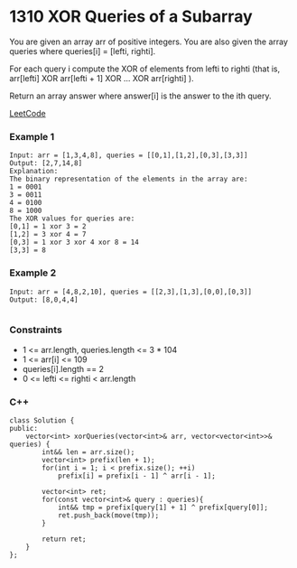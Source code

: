 # 1310 XOR Queries of a Subarray

You are given an array arr of positive integers. You are also given the array queries where queries[i] = [lefti, righti].

For each query i compute the XOR of elements from lefti to righti (that is, arr[lefti] XOR arr[lefti + 1] XOR ... XOR arr[righti] ).

Return an array answer where answer[i] is the answer to the ith query.

[LeetCode](https://leetcode.cn/problems/xor-queries-of-a-subarray/description/)

### Example 1

```
Input: arr = [1,3,4,8], queries = [[0,1],[1,2],[0,3],[3,3]]
Output: [2,7,14,8] 
Explanation: 
The binary representation of the elements in the array are:
1 = 0001 
3 = 0011 
4 = 0100 
8 = 1000 
The XOR values for queries are:
[0,1] = 1 xor 3 = 2 
[1,2] = 3 xor 4 = 7 
[0,3] = 1 xor 3 xor 4 xor 8 = 14 
[3,3] = 8
```

### Example 2

```
Input: arr = [4,8,2,10], queries = [[2,3],[1,3],[0,0],[0,3]]
Output: [8,0,4,4]
 
```

### Constraints

* 1 <= arr.length, queries.length <= 3 * 104
* 1 <= arr[i] <= 109
* queries[i].length == 2
* 0 <= lefti <= righti < arr.length

### C++ 

```
class Solution {
public:
    vector<int> xorQueries(vector<int>& arr, vector<vector<int>>& queries) {
        int&& len = arr.size();
        vector<int> prefix(len + 1);
        for(int i = 1; i < prefix.size(); ++i)
            prefix[i] = prefix[i - 1] ^ arr[i - 1];
        
        vector<int> ret;
        for(const vector<int>& query : queries){
            int&& tmp = prefix[query[1] + 1] ^ prefix[query[0]];
            ret.push_back(move(tmp));
        }

        return ret;
    }
};
```